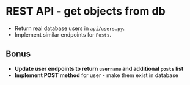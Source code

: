 # REST API - get objects from db

* Return real database users in `api/users.py`.
* Implement similar endpoints for `Posts`.


## Bonus
* **Update user endpoints to return `username` and additional `posts` list**
* **Implement POST method** for user - make them exist in database
